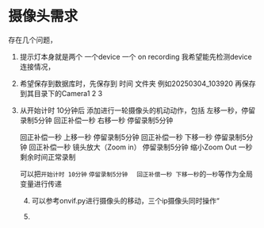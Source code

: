 # 摄像头需求

存在几个问题，

1. 提示灯本身就是两个 一个device 一个 on recording 我希望能先检测device 连接情况，

2. 希望保存到数据库时，先保存到 时间 文件夹 例如20250304_103920 再保存到其目录下的Camera1 2 3    

3. 从开始计时 10分钟后 添加进行一轮摄像头的机动动作，包括 左移一秒，停留录制5分钟  回正补偿一秒 右移一秒 停留录制5分钟

   回正补偿一秒 上移一秒 停留录制5分钟 回正补偿一秒 下移一秒 停留录制5分钟 回正补偿一秒 镜头放大（Zoom in）  停留录制5分钟  缩小Zoom Out 一秒 剩余时间正常录制

   可以把`开始计时 10分钟` `停留录制5分钟  `   `回正补偿一秒 下移一秒`的`一秒`等作为全局变量进行传递

   4. 可以参考onvif.py进行摄像头的移动，三个ip摄像头同时操作“ 

   5. 

      